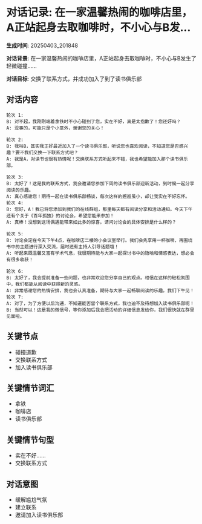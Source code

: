 # 对话记录: 在一家温馨热闹的咖啡店里，A正站起身去取咖啡时，不小心与B发...

**生成时间**: 20250403_201848

**对话背景**: 在一家温馨热闹的咖啡店里，A正站起身去取咖啡时，不小心与B发生了轻微碰撞......

**对话目标**: 交换了联系方式，并成功加入了到了读书俱乐部

## 对话内容

```
轮次 1:
B: 对不起，我刚刚端着拿铁时不小心碰到了您，实在不好，真是太抱歉了！您还好吗？
A: 没事的，可能只是个小意外，谢谢您的关心！

轮次 2:
B: 我叫B，其实我正好最近加入了一个读书俱乐部，听说您也喜欢阅读，不知道您是否感兴趣？要不我们交换一下联系方式吧？
A: 我是A，对读书也很有热情呢！交换联系方式听起来不错，我也希望能加入那个读书俱乐部。

轮次 3:
B: 太好了！这是我的联系方式，我会邀请您参加下周的读书俱乐部迎新活动，到时候一起分享阅读的乐趣。
A: 真心感谢您！期待一起在读书俱乐部畅谈，每次这样的邂逅虽小，却让我实在不好忘怀。
轮次 4:
B: 您好，A！我已将您添加到我们的在线群组，那里每天都有阅读分享和活动通知。今天下午还有个关于《百年孤独》的讨论会，希望您能来参加！
A: 真棒！没想到这场偶遇能带来如此多的惊喜。请问讨论会的具体安排是什么样的？

轮次 5:
B: 讨论会定在今天下午4点，在咖啡店二楼的小会议室举行。我们会先享用一杯咖啡，再围绕书中的主题进行深入交流，届时还有主持人引导话题哦！
A: 听起来既温馨又富有学术气息，我很期待能与大家一起探讨书中的隐喻和情感表达，想必会有很多收获！

轮次 6:
B: 太好了，我会提前准备一些问题，也非常欢迎您分享自己的观点。相信在这样的轻松氛围中，我们都能从阅读中获得新的灵感。
A: 非常感谢您的热情安排，我也会认真准备，期待与大家一起畅聊阅读的乐趣。我们下午见！
轮次 7:
A: 对了，为了方便以后沟通，不知道能否留个联系方式，我也迫不及待想加入读书俱乐部呢！
B: 当然可以！这是我的微信号，等你添加后我会把活动的详细信息发给你，我们很快就在群里见面啦。
```

## 关键节点

- 碰撞道歉
- 交换联系方式
- 加入读书俱乐部

## 关键情节词汇

- 拿铁
- 咖啡店
- 读书俱乐部

## 关键情节句型

- 实在不好……
- 交换联系方式

## 对话意图

- 缓解尴尬气氛
- 建立联系
- 邀请加入读书俱乐部
